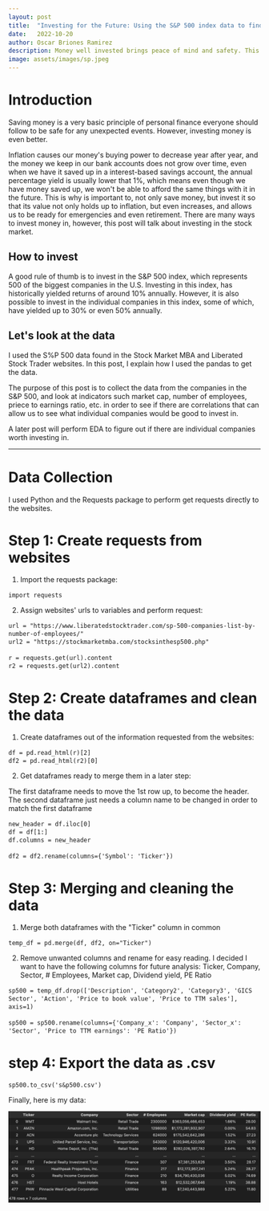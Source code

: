 ```yaml
---
layout: post
title:  "Investing for the Future: Using the S&P 500 index data to find good companies to invest in"
date:   2022-10-20
author: Oscar Briones Ramirez
description: Money well invested brings peace of mind and safety. This post shows how to collect S&P 500 index data from a couple of websites
image: assets/images/sp.jpeg
---
```


# Introduction

Saving money is a very basic principle of personal finance everyone should follow to be safe for any unexpected events. However, investing money is even better. 

Inflation causes our money's buying power to decrease year after year, and the money we keep in our bank accounts does not grow over time, even when we have it saved up in a interest-based savings account, the annual percentage yield is usually lower that 1%, which means even though we have money saved up, we won't be able to afford the same things with it in the future.
This is why is important to, not only save money, but invest it so that its value not only holds up to inflation, but even increases, and allows us to be ready for emergencies and even retirement. There are many ways to invest money in, however, this post will talk about investing in the stock market. 

## How to invest

A good rule of thumb is to invest in the S&P 500 index, which represents 500 of the biggest companies in the U.S. Investing in this index, has historically yielded returns of around 10% annually. However, it is also possible to invest in the individual companies in this index, some of which, have yielded up to 30% or even 50% annually.


## Let's look at the data

I used the S%P 500 data found in the Stock Market MBA and Liberated Stock Trader websites. In this post, I explain how I used the pandas to get the data.

The purpose of this post is to collect the data from the companies in the S&P 500, and look at indicators such market cap, number of employees, priece to earnings ratio, etc. in order to see if there are correlations that can allow us to see what individual companies would be good to invest in.

A later post will perform EDA to figure out if there are individual companies worth investing in.

---

# Data Collection

I used Python and the Requests package to perform get requests directly to the websites.

# Step 1: Create requests from websites

1. Import the requests package:

```
import requests
```


2. Assign websites' urls to variables and perform request:

```
url = "https://www.liberatedstocktrader.com/sp-500-companies-list-by-number-of-employees/"
url2 = "https://stockmarketmba.com/stocksinthesp500.php"

r = requests.get(url).content
r2 = requests.get(url2).content
```

# Step 2: Create dataframes and clean the data

1. Create dataframes out of the information requested from the websites:

```
df = pd.read_html(r)[2]
df2 = pd.read_html(r2)[0]
```

2. Get dataframes ready to merge them in a later step:

The first dataframe needs to move the 1st row up, to become the header. The second dataframe just needs a column name to be changed in order to match the first dataframe
```
new_header = df.iloc[0]
df = df[1:]
df.columns = new_header

df2 = df2.rename(columns={'Symbol': 'Ticker'})

```

# Step 3: Merging and cleaning the data

1. Merge both dataframes with the "Ticker" column in common

```
temp_df = pd.merge(df, df2, on="Ticker")
```

2. Remove unwanted columns and rename for easy reading.
I decided I want to have the following columns for future analysis: Ticker,	Company,	Sector,	# Employees,	Market cap,	Dividend yield,	PE Ratio

```
sp500 = temp_df.drop(['Description', 'Category2', 'Category3', 'GICS Sector', 'Action', 'Price to book value', 'Price to TTM sales'], axis=1)

sp500 = sp500.rename(columns={'Company_x': 'Company', 'Sector_x': 'Sector', 'Price to TTM earnings': 'PE Ratio'})

```

# step 4: Export the data as .csv

```
sp500.to_csv('s&p500.csv')
```

Finally, here is my data:

![This is my data](assets/images/spdata.jpeg)
